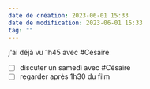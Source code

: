 ```yaml
---
date de création: 2023-06-01 15:33
date de modification: 2023-06-01 15:33
tag: ""
---
```

j'ai déjà vu 1h45 avec #Césaire
- [ ] discuter un samedi avec #Césaire
- [ ] regarder après 1h30 du film